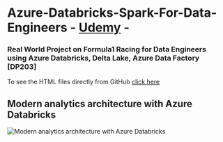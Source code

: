 # Azure-Databricks-Spark-For-Data-Engineers - [Udemy](https://www.udemy.com/course/azure-databricks-spark-core-for-data-engineers/) - 
### Real World Project on Formula1 Racing for Data Engineers using Azure Databricks, Delta Lake, Azure Data Factory [DP203]
To see the HTML files directly from GitHub [click here](https://raw.githack.com/rubens672/-Azure-Databricks-Spark-For-Data-Engineers/main/index.html)
  
## Modern analytics architecture with Azure Databricks
![Modern analytics architecture with Azure Databricks]()
